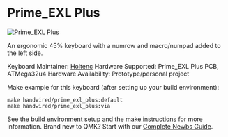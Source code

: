 # Prime_EXL Plus

![Prime_EXL Plus](https://i.imgur.com/XGj53Nb.jpg)

An ergonomic 45% keyboard with a numrow and macro/numpad added to the left side.

Keyboard Maintainer: [Holtenc](https://github.com/holtenc/)
Hardware Supported: Prime_EXL Plus PCB, ATMega32u4
Hardware Availability: Prototype/personal project

Make example for this keyboard (after setting up your build environment):

    make handwired/prime_exl_plus:default
    make handwired/prime_exl_plus:via

See the [build environment setup](https://docs.qmk.fm/#/getting_started_build_tools) and the [make instructions](https://docs.qmk.fm/#/getting_started_make_guide) for more information. Brand new to QMK? Start with our [Complete Newbs Guide](https://docs.qmk.fm/#/newbs).
